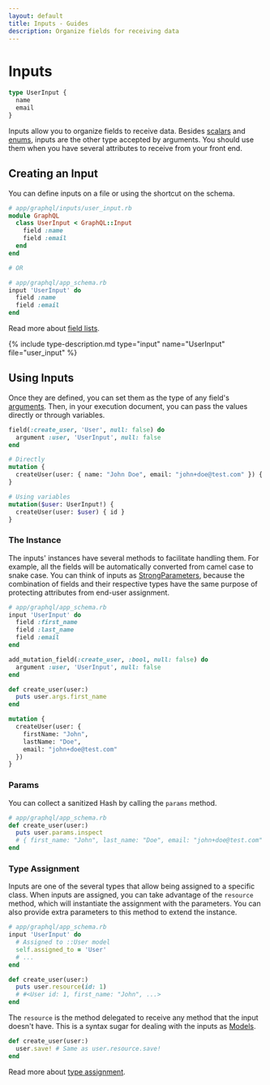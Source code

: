 ```yaml
---
layout: default
title: Inputs - Guides
description: Organize fields for receiving data
---
```


# Inputs

```graphql
type UserInput {
  name
  email
}
```

Inputs allow you to organize fields to receive data. Besides [scalars](/guide/scalars) and
[enums](/guide/enums), inputs are the other type accepted by arguments. You should use
them when you have several attributes to receive from your front end.

## Creating an Input

You can define inputs on a file or using the shortcut on the schema.

```ruby
# app/graphql/inputs/user_input.rb
module GraphQL
  class UserInput < GraphQL::Input
    field :name
    field :email
  end
end

# OR

# app/graphql/app_schema.rb
input 'UserInput' do
  field :name
  field :email
end
```

Read more about [field lists](/guides/field-lists).

{% include type-description.md type="input" name="UserInput" file="user_input" %}

## Using Inputs

Once they are defined, you can set them as the type of any field's [arguments](/guides/arguments).
Then, in your execution document, you can pass the values directly or through variables.

```ruby
field(:create_user, 'User', null: false) do
  argument :user, 'UserInput', null: false
end
```

```graphql
# Directly
mutation {
  createUser(user: { name: "John Doe", email: "john+doe@test.com" }) { id }
}

# Using variables
mutation($user: UserInput!) {
  createUser(user: $user) { id }
}
```

### The Instance

The inputs' instances have several methods to facilitate handling them. For example,
all the fields will be automatically converted from camel case to snake case. You can
think of inputs as
<a href="https://edgeapi.rubyonrails.org/classes/ActionController/StrongParameters.html" target="_blank" rel="external nofollow">StrongParameters</a>,
because the combination of fields and their respective types have the same purpose of
protecting attributes from end-user assignment.

```ruby
# app/graphql/app_schema.rb
input 'UserInput' do
  field :first_name
  field :last_name
  field :email
end

add_mutation_field(:create_user, :bool, null: false) do
  argument :user, 'UserInput', null: false
end

def create_user(user:)
  puts user.args.first_name
end
```

```graphql
mutation {
  createUser(user: {
    firstName: "John",
    lastName: "Doe",
    email: "john+doe@test.com"
  })
}
```

### Params

You can collect a sanitized Hash by calling the `params` method.

```ruby
# app/graphql/app_schema.rb
def create_user(user:)
  puts user.params.inspect
  # { first_name: "John", last_name: "Doe", email: "john+doe@test.com" }
end
```

### Type Assignment

Inputs are one of the several types that allow being assigned to a specific class.
When inputs are assigned, you can take advantage of the `resource` method, which will
instantiate the assignment with the parameters. You can also provide extra parameters
to this method to extend the instance.

```ruby
# app/graphql/app_schema.rb
input 'UserInput' do
  # Assigned to ::User model
  self.assigned_to = 'User'
  # ...
end

def create_user(user:)
  puts user.resource(id: 1)
  # #<User id: 1, first_name: "John", ...>
end
```

The `resource` is the method delegated to receive any method that the input doesn't have.
This is a syntax sugar for dealing with the inputs as
<a href="https://api.rubyonrails.org/classes/ActiveRecord/Base.html" target="_blank" rel="external nofollow">Models</a>.

```ruby
def create_user(user:)
  user.save! # Same as user.resource.save!
end
```

Read more about [type assignment](/guides/type-assignment).

